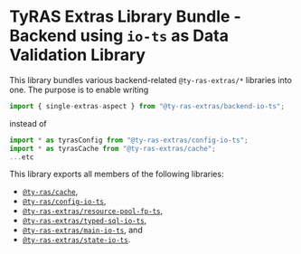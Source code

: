 # TyRAS Extras Library Bundle - Backend using `io-ts` as Data Validation Library

This library bundles various backend-related `@ty-ras-extras/*` libraries into one.
The purpose is to enable writing
```ts
import { single-extras-aspect } from "@ty-ras-extras/backend-io-ts";
```
instead of
```ts
import * as tyrasConfig from "@ty-ras-extras/config-io-ts";
import * as tyrasCache from "@ty-ras-extras/cache";
...etc
```

This library exports all members of the following libraries:
- [`@ty-ras/cache`](https://npmjs.com/package/@ty-ras-extras/cache),
- [`@ty-ras/config-io-ts`](https://npmjs.com/package/@ty-ras-extras/config-io-ts),
- [`@ty-ras-extras/resource-pool-fp-ts`](https://npmjs.com/package/@ty-ras-extras/resource-pool-fp-ts),
- [`@ty-ras-extras/typed-sql-io-ts`](https://npmjs.com/package/@ty-ras-extras/typed-sql-io-ts),
- [`@ty-ras-extras/main-io-ts`](https://npmjs.com/package/@ty-ras-extras/main-io-ts), and
- [`@ty-ras-extras/state-io-ts`](https://npmjs.com/package/@ty-ras-extras/state-io-ts).
